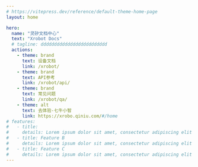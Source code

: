 ```yaml
---
# https://vitepress.dev/reference/default-theme-home-page
layout: home

hero:
  name: "灵矽文档中心"
  text: "Xrobot Docs"
  # tagline: ddddddddddddddddddddddddd
  actions:
    - theme: brand
      text: 设备文档
      link: /xrobot/
    - theme: brand
      text: API参考
      link: /xrobot/api/
    - theme: brand
      text: 常见问题
      link: /xrobot/qa/
    - theme: alt
      text: 去体验-七牛小智
      link: https://xrobo.qiniu.com/#/home
# features:
#   - title:
#     details: Lorem ipsum dolor sit amet, consectetur adipiscing elit
#   - title: Feature B
#     details: Lorem ipsum dolor sit amet, consectetur adipiscing elit
#   - title: Feature C
#     details: Lorem ipsum dolor sit amet, consectetur adipiscing elit
---
```

